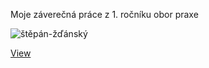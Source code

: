 Moje záverečná práce z 1. ročníku obor praxe


![štěpán-žďánský](https://github.com/Biggy61/1.-rocnik-zaverecna-prace-praxe/assets/115619109/7c1d1cbe-0af8-4b88-8ed3-b684c964ee65)

[View](https://biggy61.github.io/1.-rocnik-zaverecna-prace-praxe/)
